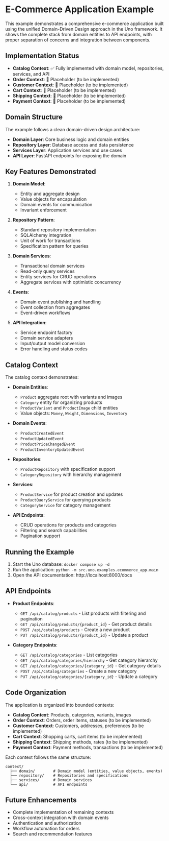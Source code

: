 # E-Commerce Application Example

This example demonstrates a comprehensive e-commerce application built using the unified Domain-Driven Design approach in the Uno framework. It shows the complete stack from domain entities to API endpoints, with proper separation of concerns and integration between components.

## Implementation Status

- **Catalog Context**: ✅ Fully implemented with domain model, repositories, services, and API
- **Order Context**: 🚧 Placeholder (to be implemented)
- **Customer Context**: 🚧 Placeholder (to be implemented)
- **Cart Context**: 🚧 Placeholder (to be implemented)
- **Shipping Context**: 🚧 Placeholder (to be implemented)
- **Payment Context**: 🚧 Placeholder (to be implemented)

## Domain Structure

The example follows a clean domain-driven design architecture:

- **Domain Layer**: Core business logic and domain entities
- **Repository Layer**: Database access and data persistence
- **Services Layer**: Application services and use cases
- **API Layer**: FastAPI endpoints for exposing the domain

## Key Features Demonstrated

1. **Domain Model**:
   - Entity and aggregate design
   - Value objects for encapsulation
   - Domain events for communication
   - Invariant enforcement

2. **Repository Pattern**:
   - Standard repository implementation
   - SQLAlchemy integration
   - Unit of work for transactions
   - Specification pattern for queries

3. **Domain Services**:
   - Transactional domain services
   - Read-only query services
   - Entity services for CRUD operations
   - Aggregate services with optimistic concurrency

4. **Events**:
   - Domain event publishing and handling
   - Event collection from aggregates
   - Event-driven workflows

5. **API Integration**:
   - Service endpoint factory
   - Domain service adapters
   - Input/output model conversion
   - Error handling and status codes

## Catalog Context

The catalog context demonstrates:

- **Domain Entities**:
  - `Product` aggregate root with variants and images
  - `Category` entity for organizing products
  - `ProductVariant` and `ProductImage` child entities
  - Value objects: `Money`, `Weight`, `Dimensions`, `Inventory`

- **Domain Events**:
  - `ProductCreatedEvent`
  - `ProductUpdatedEvent`
  - `ProductPriceChangedEvent`
  - `ProductInventoryUpdatedEvent`

- **Repositories**:
  - `ProductRepository` with specification support
  - `CategoryRepository` with hierarchy management

- **Services**:
  - `ProductService` for product creation and updates
  - `ProductQueryService` for querying products
  - `CategoryService` for category management

- **API Endpoints**:
  - CRUD operations for products and categories
  - Filtering and search capabilities
  - Pagination support

## Running the Example

1. Start the Uno database: `docker compose up -d`
2. Run the application: `python -m src.uno.examples.ecommerce_app.main`
3. Open the API documentation: http://localhost:8000/docs

## API Endpoints

- **Product Endpoints**:
  - `GET /api/catalog/products` - List products with filtering and pagination
  - `GET /api/catalog/products/{product_id}` - Get product details
  - `POST /api/catalog/products` - Create a new product
  - `PUT /api/catalog/products/{product_id}` - Update a product

- **Category Endpoints**:
  - `GET /api/catalog/categories` - List categories
  - `GET /api/catalog/categories/hierarchy` - Get category hierarchy
  - `GET /api/catalog/categories/{category_id}` - Get category details
  - `POST /api/catalog/categories` - Create a new category
  - `PUT /api/catalog/categories/{category_id}` - Update a category

## Code Organization

The application is organized into bounded contexts:

- **Catalog Context**: Products, categories, variants, images
- **Order Context**: Orders, order items, statuses (to be implemented)
- **Customer Context**: Customers, addresses, preferences (to be implemented)
- **Cart Context**: Shopping carts, cart items (to be implemented)
- **Shipping Context**: Shipping methods, rates (to be implemented)
- **Payment Context**: Payment methods, transactions (to be implemented)

Each context follows the same structure:

```
context/
  ├── domain/        # Domain model (entities, value objects, events)
  ├── repository/    # Repositories and specifications
  ├── services/      # Domain services
  └── api/           # API endpoints
```

## Future Enhancements

- Complete implementation of remaining contexts
- Cross-context integration with domain events
- Authentication and authorization
- Workflow automation for orders
- Search and recommendation features